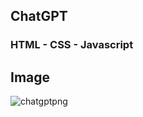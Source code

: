 ## ChatGPT

### HTML - CSS - Javascript

## Image

![chatgptpng](https://user-images.githubusercontent.com/113992684/228476601-dec61cdd-2bae-4826-be7a-fb27284ee1aa.png)
